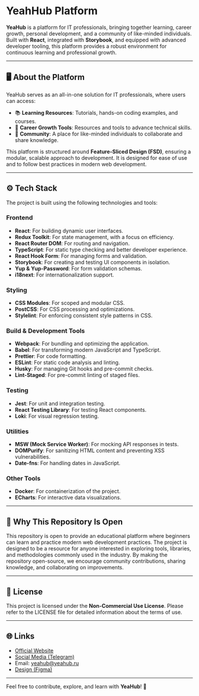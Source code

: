 # **YeahHub Platform**

**YeaHub** is a platform for IT professionals, bringing together learning, career growth, personal development, and a community of like-minded individuals. Built with **React**, integrated with **Storybook**, and equipped with advanced developer tooling, this platform provides a robust environment for continuous learning and professional growth.

---

## 🖥️ **About the Platform**

YeaHub serves as an all-in-one solution for IT professionals, where users can access:

- 📚 **Learning Resources**: Tutorials, hands-on coding examples, and courses.
- 🚀 **Career Growth Tools**: Resources and tools to advance technical skills.
- 🤝 **Community**: A place for like-minded individuals to collaborate and share knowledge.

This platform is structured around **Feature-Sliced Design (FSD)**, ensuring a modular, scalable approach to development. It is designed for ease of use and to follow best practices in modern web development.

---

## ⚙️ **Tech Stack**

The project is built using the following technologies and tools:

### **Frontend**

- **React**: For building dynamic user interfaces.
- **Redux Toolkit**: For state management, with a focus on efficiency.
- **React Router DOM**: For routing and navigation.
- **TypeScript**: For static type checking and better developer experience.
- **React Hook Form**: For managing forms and validation.
- **Storybook**: For creating and testing UI components in isolation.
- **Yup & Yup-Password**: For form validation schemas.
- **i18next**: For internationalization support.

### **Styling**

- **CSS Modules**: For scoped and modular CSS.
- **PostCSS**: For CSS processing and optimizations.
- **Stylelint**: For enforcing consistent style patterns in CSS.

### **Build & Development Tools**

- **Webpack**: For bundling and optimizing the application.
- **Babel**: For transforming modern JavaScript and TypeScript.
- **Prettier**: For code formatting.
- **ESLint**: For static code analysis and linting.
- **Husky**: For managing Git hooks and pre-commit checks.
- **Lint-Staged**: For pre-commit linting of staged files.

### **Testing**

- **Jest**: For unit and integration testing.
- **React Testing Library**: For testing React components.
- **Loki**: For visual regression testing.

### **Utilities**

- **MSW (Mock Service Worker)**: For mocking API responses in tests.
- **DOMPurify**: For sanitizing HTML content and preventing XSS vulnerabilities.
- **Date-fns**: For handling dates in JavaScript.

### **Other Tools**

- **Docker**: For containerization of the project.
- **ECharts**: For interactive data visualizations.

---

## 🌟 **Why This Repository Is Open**

This repository is open to provide an educational platform where beginners can learn and practice modern web development practices. The project is designed to be a resource for anyone interested in exploring tools, libraries, and methodologies commonly used in the industry. By making the repository open-source, we encourage community contributions, sharing knowledge, and collaborating on improvements.

---

## 📜 **License**

This project is licensed under the **Non-Commercial Use License**. Please refer to the LICENSE file for detailed information about the terms of use.

---

## 🌐 **Links**

- [Official Website](https://yeahub.ru/)
- [Social Media (Telegram)](https://t.me/yeahub)
- Email: [yeahub@yeahub.ru](mailto:yeahub@yeahub.ru)
- [Design (Figma)](https://www.figma.com/community/file/1438482355619792777/yeahub-public)

---

Feel free to contribute, explore, and learn with **YeaHub**! 🚀

